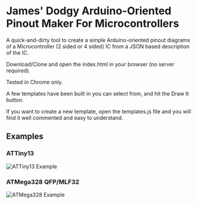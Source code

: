 # James' Dodgy Arduino-Oriented Pinout Maker For Microcontrollers

A quick-and-dirty tool to create a simple Arduino-oriented pinout diagrams of a Microcontroller (2 sided or 4 sided) IC from a JSON based description of the IC.

Download/Clone and open the index.html in your browser (no server required).

Tested in Chrome only.

A few templates have been built in you can select from, and hit the Draw It button.

If you want to create a new template, open the templates.js file and you will find it well commented and easy to understand.

Examples
---

### ATTiny13 
![ATTiny13 Example](https://cdn.rawgit.com/sleemanj/ArduinoOrientedChipPinoutCreator/master/13.jpg)

### ATMega328 QFP/MLF32
![ATMega328 Example](https://cdn.rawgit.com/sleemanj/ArduinoOrientedChipPinoutCreator/master/328.jpg)
